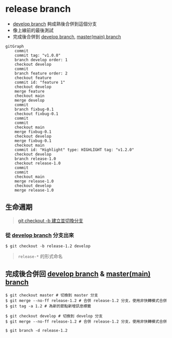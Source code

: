 # release branch
- [develop branch](develop%20branch.md) 夠成熟後合併到這個分支
- 像上線前的最後測試
- 完成後合併到 [develop branch](develop%20branch.md), [master(main) branch](master(main)%20branch.md)

```mermaid
gitGraph
	commit
	commit tag: "v1.0.0"
	branch develop order: 1
	checkout develop
	commit
	branch feature order: 2
	checkout feature
	commit id: "feature 1"
	checkout develop
	merge feature
	checkout main
	merge develop
	commit
	branch fixbug-0.1
	checkout fixbug-0.1
	commit
	commit
	checkout main
	merge fixbug-0.1
	checkout develop
	merge fixbug-0.1
	checkout main
	commit id: "Highlight" type: HIGHLIGHT tag: "v1.2.0"
	checkout develop
	branch release-1.0
	checkout release-1.0
	commit
	commit
	checkout main
	merge release-1.0
	checkout develop
	merge release-1.0
```

## 生命週期
>[git checkout -b 建立並切換分支](dontTrustYourLittleBrain/git%20checkout%20-b%20建立並切換分支.md)

### 從 [develop branch](develop%20branch.md) 分支出來
```shell
$ git checkout -b release-1.2 develop
```

>`release-*` 的形式命名

## 完成後合併回 [develop branch](develop%20branch.md) & [master(main) branch](master(main)%20branch.md)
```shell
$ git checkout master # 切換到 master 分支
$ git merge --no-ff release-1.2 # 合併 release-1.2 分支，使用非快轉模式合併
$ git tag -a 1.2 # 為新的節點新增訊息標籤

$ git checkout develop # 切換到 develop 分支
$ git merge --no-ff release-1.2 # 合併 release-1.2 分支，使用非快轉模式合併

$ git branch -d release-1.2
```
